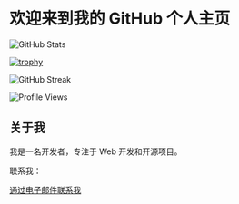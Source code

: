 # 欢迎来到我的 GitHub 个人主页

[](https://raw.githubusercontent.com/fencer-yangd/fencer-yangd/refs/heads/output/github-contribution-grid-snake.svg)

![GitHub Stats](https://github-readme-stats.vercel.app/api?username=fencer-yangd&show_icons=true&theme=dark)

[![trophy](https://github-profile-trophy.vercel.app/?username=fencer-yangd)](https://github.com/ryo-ma/github-profile-trophy)

![GitHub Streak](https://github-readme-streak-stats.herokuapp.com/?user=fencer-yangd)

![Profile Views](https://komarev.com/ghpvc/?username=fencer-yangd)


<h2>关于我</h2>
<p>我是一名开发者，专注于 Web 开发和开源项目。</p>

<p>联系我：</p>
<a href="mailto:fencer.yangd@qq.com">通过电子邮件联系我</a>
